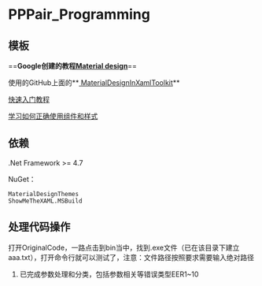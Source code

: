 # PPPair_Programming







## 模板

==**Google创建的教程[Material design](https://material.io/design/introduction)**==

使用的GitHub上面的**[ MaterialDesignInXamlToolkit](https://github.com/MaterialDesignInXAML/MaterialDesignInXamlToolkit)**

[快速入门教程](https://github.com/MaterialDesignInXAML/MaterialDesignInXamlToolkit/wiki/Super-Quick-Start)

[学习如何正确使用组件和样式]()



## 依赖

.Net Framework >= 4.7

NuGet：

```
MaterialDesignThemes
ShowMeTheXAML.MSBuild
```

## 处理代码操作

打开OriginalCode，一路点击到bin当中，找到.exe文件（已在该目录下建立aaa.txt），打开命令行就可以测试了，注意：文件路径按照要求需要输入绝对路径

1. 已完成参数处理和分类，包括参数相关等错误类型EER1~10
